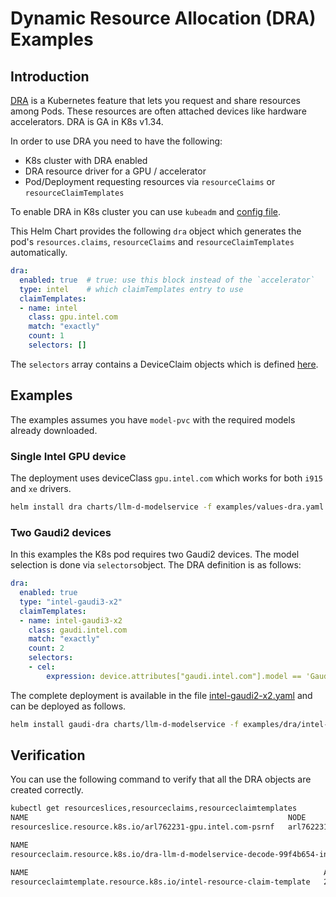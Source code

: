 # Dynamic Resource Allocation (DRA) Examples

## Introduction

[DRA](https://kubernetes.io/docs/concepts/scheduling-eviction/dynamic-resource-allocation/) is a Kubernetes feature that lets you request and share resources among Pods. These resources are often attached devices like hardware accelerators. DRA is GA in K8s v1.34.

In order to use DRA you need to have the following:

- K8s cluster with DRA enabled
- DRA resource driver for a GPU / accelerator
- Pod/Deployment requesting resources via `resourceClaims` or `resourceClaimTemplates`

To enable DRA in K8s cluster you can use `kubeadm` and [config file](dra.kubeadm.yaml).

This Helm Chart provides the following `dra` object which generates the pod's `resources.claims`, `resourceClaims` and `resourceClaimTemplates` automatically.

```yaml
dra:
  enabled: true  # true: use this block instead of the `accelerator`
  type: intel    # which claimTemplates entry to use
  claimTemplates:
  - name: intel
    class: gpu.intel.com
    match: "exactly"
    count: 1
    selectors: []
```

The `selectors` array contains a DeviceClaim objects which is defined [here](https://kubernetes.io/docs/reference/generated/kubernetes-api/v1.34/#deviceclaim-v1-resource-k8s-io).

## Examples

The examples assumes you have `model-pvc` with the required models already downloaded.

### Single Intel GPU device

The deployment uses deviceClass `gpu.intel.com` which works for both `i915` and `xe` drivers.

```bash
helm install dra charts/llm-d-modelservice -f examples/values-dra.yaml --set modelArtifacts.uri="pvc+hf://model-pvc/meta-llama/Llama-3.1-8B-Instruct"
```

### Two Gaudi2 devices

In this examples the K8s pod requires two Gaudi2 devices. The model selection is done via `selectors`object. The DRA definition is as follows:

```yaml
dra:
  enabled: true
  type: "intel-gaudi3-x2"
  claimTemplates:
  - name: intel-gaudi3-x2
    class: gaudi.intel.com
    match: "exactly"
    count: 2
    selectors:
    - cel:
        expression: device.attributes["gaudi.intel.com"].model == 'Gaudi3'
```

The complete deployment is available in the file [intel-gaudi2-x2.yaml](./intel-gaudi2-x2.yaml) and can be deployed as follows.

```bash
helm install gaudi-dra charts/llm-d-modelservice -f examples/dra/intel-gaudi2-x2.yaml --set modelArtifacts.uri="pvc+hf://model-pvc/meta-llama/Llama-3.1-8B-Instruct"
```

## Verification

You can use the following command to verify that all the DRA objects are created correctly.

```bash
kubectl get resourceslices,resourceclaims,resourceclaimtemplates
NAME                                                          NODE        DRIVER          POOL        AGE
resourceslice.resource.k8s.io/arl762231-gpu.intel.com-psrnf   arl762231   gpu.intel.com   arl762231   23h

NAME                                                                                          STATE                AGE
resourceclaim.resource.k8s.io/dra-llm-d-modelservice-decode-99f4b654-intel-resource-clnd7bs   allocated,reserved   20m

NAME                                                                  AGE
resourceclaimtemplate.resource.k8s.io/intel-resource-claim-template   20m
```
